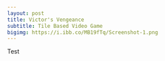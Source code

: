 ```yaml
---
layout: post
title: Victor's Vengeance
subtitle: Tile Based Video Game
bigimg: https://i.ibb.co/MB19fTq/Screenshot-1.png
---
```


Test
